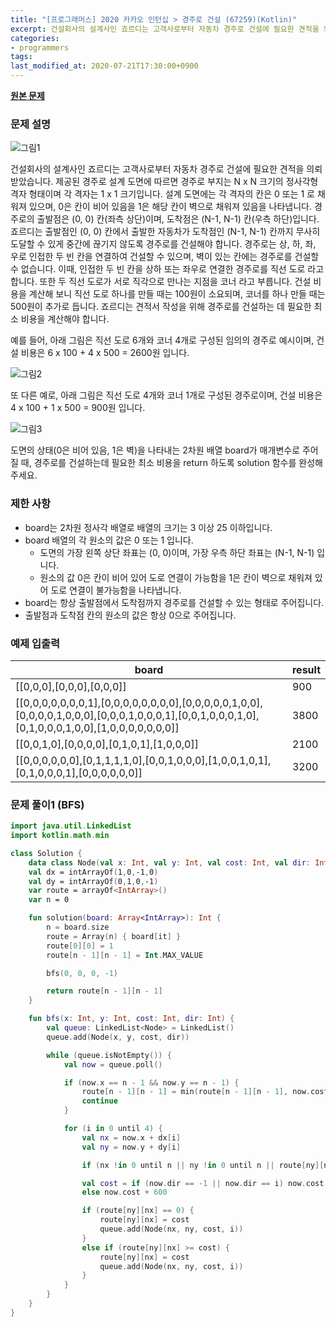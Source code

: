 ```yaml
---
title: "[프로그래머스] 2020 카카오 인턴십 > 경주로 건설 (67259)(Kotlin)"
excerpt: 건설회사의 설계사인 죠르디는 고객사로부터 자동차 경주로 건설에 필요한 견적을 의뢰받았습니다.
categories:
- programmers
tags:
last_modified_at: 2020-07-21T17:30:00+0900
---
```


**[원본 문제](https://programmers.co.kr/learn/courses/30/lessons/67259)**

### 문제 설명

![그림1]({{site.baseurl}}/images/PROGRAMMERS67259-1.png)

건설회사의 설계사인 죠르디는 고객사로부터 자동차 경주로 건설에 필요한 견적을 의뢰받았습니다.
제공된 경주로 설계 도면에 따르면 경주로 부지는 N x N 크기의 정사각형 격자 형태이며 각 격자는 1 x 1 크기입니다.
설계 도면에는 각 격자의 칸은 0 또는 1 로 채워져 있으며, 0은 칸이 비어 있음을 1은 해당 칸이 벽으로 채워져 있음을 나타냅니다.
경주로의 출발점은 (0, 0) 칸(좌측 상단)이며, 도착점은 (N\-1, N\-1) 칸(우측 하단)입니다. 죠르디는 출발점인 (0, 0) 칸에서 출발한 자동차가 도착점인 (N-1, N-1) 칸까지 무사히 도달할 수 있게 중간에 끊기지 않도록 경주로를 건설해야 합니다.
경주로는 상, 하, 좌, 우로 인접한 두 빈 칸을 연결하여 건설할 수 있으며, 벽이 있는 칸에는 경주로를 건설할 수 없습니다.
이때, 인접한 두 빈 칸을 상하 또는 좌우로 연결한 경주로를 직선 도로 라고 합니다.
또한 두 직선 도로가 서로 직각으로 만나는 지점을 코너 라고 부릅니다.
건설 비용을 계산해 보니 직선 도로 하나를 만들 때는 100원이 소요되며, 코너를 하나 만들 때는 500원이 추가로 듭니다.
죠르디는 견적서 작성을 위해 경주로를 건설하는 데 필요한 최소 비용을 계산해야 합니다.

예를 들어, 아래 그림은 직선 도로 6개와 코너 4개로 구성된 임의의 경주로 예시이며, 건설 비용은 6 x 100 \+ 4 x 500 \= 2600원 입니다.

![그림2]({{site.baseurl}}/images/PROGRAMMERS67259-2.png)

또 다른 예로, 아래 그림은 직선 도로 4개와 코너 1개로 구성된 경주로이며, 건설 비용은 4 x 100 + 1 x 500 = 900원 입니다.

![그림3]({{site.baseurl}}/images/PROGRAMMERS67259-3.png)

도면의 상태(0은 비어 있음, 1은 벽)을 나타내는 2차원 배열 board가 매개변수로 주어질 때, 경주로를 건설하는데 필요한 최소 비용을 return 하도록 solution 함수를 완성해주세요.

### 제한 사항

  * board는 2차원 정사각 배열로 배열의 크기는 3 이상 25 이하입니다.
  * board 배열의 각 원소의 값은 0 또는 1 입니다.
    + 도면의 가장 왼쪽 상단 좌표는 (0, 0)이며, 가장 우측 하단 좌표는 (N-1, N-1) 입니다.
    + 원소의 값 0은 칸이 비어 있어 도로 연결이 가능함을 1은 칸이 벽으로 채워져 있어 도로 연결이 불가능함을 나타냅니다.
  * board는 항상 출발점에서 도착점까지 경주로를 건설할 수 있는 형태로 주어집니다.
  * 출발점과 도착점 칸의 원소의 값은 항상 0으로 주어집니다.

### 예제 입출력

|board|result|
|-|-|
|[[0,0,0],[0,0,0],[0,0,0]]|900|
[[0,0,0,0,0,0,0,1],[0,0,0,0,0,0,0,0],[0,0,0,0,0,1,0,0],[0,0,0,0,1,0,0,0],[0,0,0,1,0,0,0,1],[0,0,1,0,0,0,1,0],[0,1,0,0,0,1,0,0],[1,0,0,0,0,0,0,0]]|3800|
[[0,0,1,0],[0,0,0,0],[0,1,0,1],[1,0,0,0]]|2100|
[[0,0,0,0,0,0],[0,1,1,1,1,0],[0,0,1,0,0,0],[1,0,0,1,0,1],[0,1,0,0,0,1],[0,0,0,0,0,0]]|3200|

### 문제 풀이1 (BFS)

```kotlin
import java.util.LinkedList
import kotlin.math.min

class Solution {
    data class Node(val x: Int, val y: Int, val cost: Int, val dir: Int)
    val dx = intArrayOf(1,0,-1,0)
    val dy = intArrayOf(0,1,0,-1)
    var route = arrayOf<IntArray>()
    var n = 0

    fun solution(board: Array<IntArray>): Int {
        n = board.size
        route = Array(n) { board[it] }
        route[0][0] = 1
        route[n - 1][n - 1] = Int.MAX_VALUE

        bfs(0, 0, 0, -1)

        return route[n - 1][n - 1]
    }

    fun bfs(x: Int, y: Int, cost: Int, dir: Int) {
        val queue: LinkedList<Node> = LinkedList()
        queue.add(Node(x, y, cost, dir))

        while (queue.isNotEmpty()) {
            val now = queue.poll()

            if (now.x == n - 1 && now.y == n - 1) {
                route[n - 1][n - 1] = min(route[n - 1][n - 1], now.cost)
                continue
            }

            for (i in 0 until 4) {
                val nx = now.x + dx[i]
                val ny = now.y + dy[i]

                if (nx !in 0 until n || ny !in 0 until n || route[ny][nx] == 1) continue

                val cost = if (now.dir == -1 || now.dir == i) now.cost + 100
                else now.cost + 600

                if (route[ny][nx] == 0) {
                    route[ny][nx] = cost
                    queue.add(Node(nx, ny, cost, i))
                }
                else if (route[ny][nx] >= cost) {
                    route[ny][nx] = cost
                    queue.add(Node(nx, ny, cost, i))
                }
            }
        }
    }
}
```
